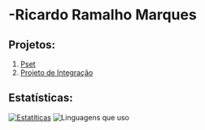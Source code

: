 
# -Ricardo Ramalho Marques

## Projetos:
1. [Pset](https://github.com/RickRaMarques/uvv_bd1_cc1ma)
2. [Projeto de Integração](https://github.com/RickRaMarques/Projeto-Integrado-CC1MA)

## Estatísticas:
[![Estatíticas](https://github-readme-stats.vercel.app/api?username=RickRaMarques&theme=midnight-purple&layout=compact)](https://github.com/RickRaMarques/github-readme-stats)
![Linguagens que uso](https://github-readme-stats.vercel.app/api/top-langs/?username=RickRaMarques&hide_progress=true&theme=midnight-purple)


